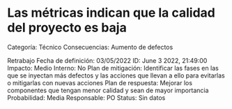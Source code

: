 # Las métricas indican que la calidad del proyecto es baja

Categoría: Técnico
Consecuencias:  Aumento de defectos

Retrabajo
Fecha de definición: 03/05/2022
ID: June 3 2022, 21:49:00
Impacto: Medio
Interno: No
Plan de mitigación: Identificar las fases en las que se inyectan más defectos y las acciones que llevan a ello para evitarlas o mitigarlas con nuevas acciones
Plan de respuesta: Mejorar los componentes que tengan menor calidad y sean de mayor importancia 
Probabilidad: Media
Responsable: PO
Status: Sin datos